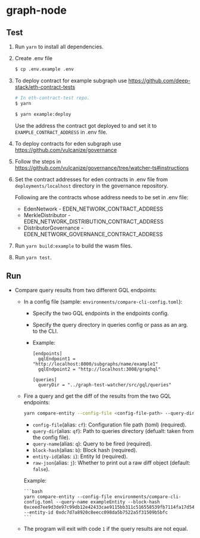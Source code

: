 # graph-node

## Test

1. Run `yarn` to install all dependencies.

2. Create .env file

   ```bash
   $ cp .env.example .env
   ```

3. To deploy contract for example subgraph use https://github.com/deep-stack/eth-contract-tests

   ```bash
   # In eth-contract-test repo.
   $ yarn

   $ yarn example:deploy
   ```

   Use the address the contract got deployed to and set it to `EXAMPLE_CONTRACT_ADDRESS` in .env file.

3. To deploy contracts for eden subgraph use https://github.com/vulcanize/governance

4. Follow the steps in https://github.com/vulcanize/governance/tree/watcher-ts#instructions

5. Set the contract addresses for eden contracts in .env file from `deployments/localhost` directory in the governance repository.

   Following are the contracts whose address needs to be set in .env file:

   * EdenNetwork - EDEN_NETWORK_CONTRACT_ADDRESS
   * MerkleDistributor - EDEN_NETWORK_DISTRIBUTION_CONTRACT_ADDRESS
   * DistributorGovernance - EDEN_NETWORK_GOVERNANCE_CONTRACT_ADDRESS

6. Run `yarn build:example` to build the wasm files.

7. Run `yarn test`.

## Run

* Compare query results from two different GQL endpoints:

  * In a config file (sample: `environments/compare-cli-config.toml`):

    * Specify the two GQL endpoints in the endpoints config.

    * Specify the query directory in queries config or pass as an arg. to the CLI.

    * Example:

        ```
        [endpoints]
          gqlEndpoint1 = "http://localhost:8000/subgraphs/name/example1"
          gqlEndpoint2 = "http://localhost:3008/graphql"

        [queries]
          queryDir = "../graph-test-watcher/src/gql/queries"
        ```

  * Fire a query and get the diff of the results from the two GQL endpoints:

      ```bash
      yarn compare-entity --config-file <config-file-path> --query-dir [query-dir] --query-name <query-name> --block-hash <block-hash> --entity-id <entity-id> --raw-json [true | false]
      ```

      * `config-file`(alias: `cf`): Configuration file path (toml) (required).
      * `query-dir`(alias: `qf`): Path to queries directory (defualt: taken from the config file).
      * `query-name`(alias: `q`): Query to be fired (required).
      * `block-hash`(alias: `b`): Block hash (required).
      * `entity-id`(alias: `i`): Entity Id (required).
      * `raw-json`(alias: `j`): Whether to print out a raw diff object (default: `false`).

      Example:

        ```bash
        yarn compare-entity --config-file environments/compare-cli-config.toml --query-name exampleEntity --block-hash 0xceed7ee9d3de97c99db12e42433cae9115bb311c516558539fb7114fa17d545b --entity-id 0xdc7d7a8920c8eecc098da5b7522a5f31509b5bfc
        ```

  * The program will exit with code `1` if the query results are not equal.
